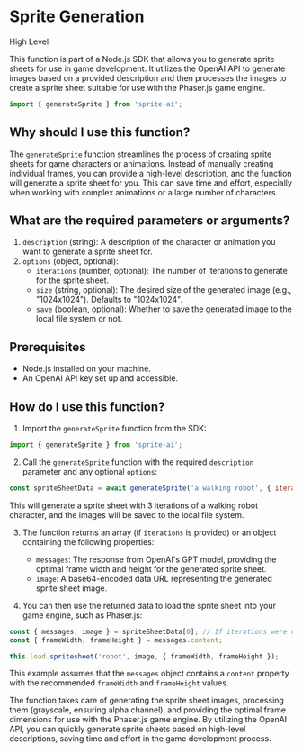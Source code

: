 
  
  # **Sprite Generation**

High Level

This function is part of a Node.js SDK that allows you to generate sprite sheets for use in game development. It utilizes the OpenAI API to generate images based on a provided description and then processes the images to create a sprite sheet suitable for use with the Phaser.js game engine.

```js
import { generateSprite } from 'sprite-ai';
```

## Why should I use this function?

The `generateSprite` function streamlines the process of creating sprite sheets for game characters or animations. Instead of manually creating individual frames, you can provide a high-level description, and the function will generate a sprite sheet for you. This can save time and effort, especially when working with complex animations or a large number of characters.

## What are the required parameters or arguments?

1. `description` (string): A description of the character or animation you want to generate a sprite sheet for.
2. `options` (object, optional):
   - `iterations` (number, optional): The number of iterations to generate for the sprite sheet.
   - `size` (string, optional): The desired size of the generated image (e.g., "1024x1024"). Defaults to "1024x1024".
   - `save` (boolean, optional): Whether to save the generated image to the local file system or not.

## Prerequisites

- Node.js installed on your machine.
- An OpenAI API key set up and accessible.

## How do I use this function?

1. Import the `generateSprite` function from the SDK:

```js
import { generateSprite } from 'sprite-ai';
```

2. Call the `generateSprite` function with the required `description` parameter and any optional `options`:

```js
const spriteSheetData = await generateSprite('a walking robot', { iterations: 3, save: true });
```

This will generate a sprite sheet with 3 iterations of a walking robot character, and the images will be saved to the local file system.

3. The function returns an array (if `iterations` is provided) or an object containing the following properties:
   - `messages`: The response from OpenAI's GPT model, providing the optimal frame width and height for the generated sprite sheet.
   - `image`: A base64-encoded data URL representing the generated sprite sheet image.

4. You can then use the returned data to load the sprite sheet into your game engine, such as Phaser.js:

```js
const { messages, image } = spriteSheetData[0]; // If iterations were used, access the first element
const { frameWidth, frameHeight } = messages.content;

this.load.spritesheet('robot', image, { frameWidth, frameHeight });
```

This example assumes that the `messages` object contains a `content` property with the recommended `frameWidth` and `frameHeight` values.

The function takes care of generating the sprite sheet images, processing them (grayscale, ensuring alpha channel), and providing the optimal frame dimensions for use with the Phaser.js game engine. By utilizing the OpenAI API, you can quickly generate sprite sheets based on high-level descriptions, saving time and effort in the game development process.
  
  